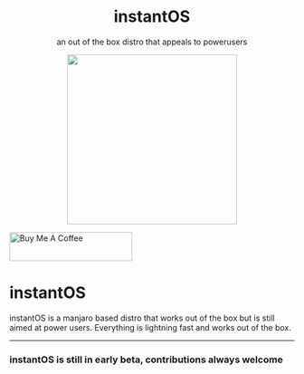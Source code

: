 <div align="center">
    <h1>instantOS</h1>
    <p>an out of the box distro that appeals to powerusers</p>
    <img width="300" height="300" src="https://raw.githubusercontent.com/instantOS/instantLOGO/master/png/logo.png">
</div>

<p align="left">
<a href="https://www.buymeacoffee.com/paperbenni" target="_blank"><img src="https://cdn.buymeacoffee.com/buttons/default-blue.png" alt="Buy Me A Coffee" style="height: 51px !important;width: 217px !important;" ></a>
</p>

# instantOS

instantOS is a manjaro based distro that works out of the box but is still aimed at power users. 
Everything is lightning fast and works out of the box. 

--------
### instantOS is still in early beta, contributions always welcome
